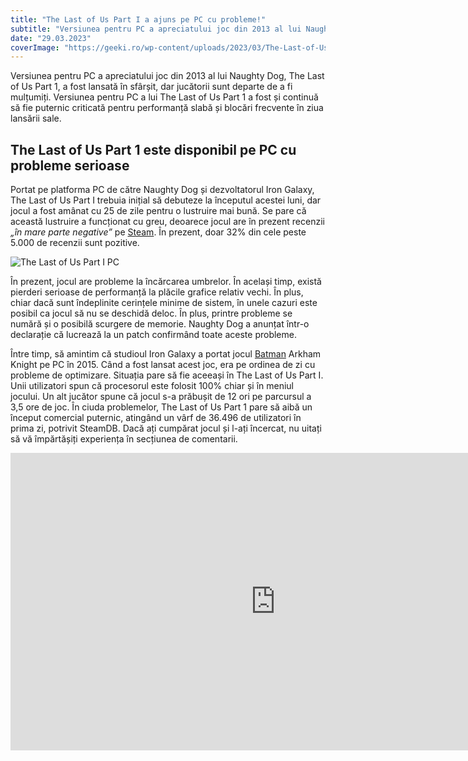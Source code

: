 ```yaml
---
title: "The Last of Us Part I a ajuns pe PC cu probleme!"
subtitle: "Versiunea pentru PC a apreciatului joc din 2013 al lui Naughty Dog, The Last of Us Part 1, a fost lansată în sfârșit, dar jucătorii sunt departe de a fi mulțumiți. "
date: "29.03.2023"
coverImage: "https://geeki.ro/wp-content/uploads/2023/03/The-Last-of-Us-Part-I-2-768x432.webp"
---
```


Versiunea pentru PC a apreciatului joc din 2013 al lui Naughty Dog, The Last of Us Part 1, a fost lansată în sfârșit, dar jucătorii sunt departe de a fi mulțumiți. Versiunea pentru PC a lui The Last of Us Part 1 a fost și continuă să fie puternic criticată pentru performanță slabă și blocări frecvente în ziua lansării sale.

## The Last of Us Part 1 este disponibil pe PC cu probleme serioase

Portat pe platforma PC de către Naughty Dog și dezvoltatorul Iron Galaxy, The Last of Us Part I trebuia inițial să debuteze la începutul acestei luni, dar jocul a fost amânat cu 25 de zile pentru o lustruire mai bună. Se pare că această lustruire a funcționat cu greu, deoarece jocul are în prezent recenzii _„în mare parte negative”_ pe [Steam](https://store.steampowered.com/app/1888930/The_Last_of_Us_Part_I/). În prezent, doar 32% din cele peste 5.000 de recenzii sunt pozitive.

![The Last of Us Part I PC](https://geeki.ro/wp-content/uploads/2023/03/The-Last-of-Us-Part-I.webp)

În prezent, jocul are probleme la încărcarea umbrelor. În același timp, există pierderi serioase de performanță la plăcile grafice relativ vechi. În plus, chiar dacă sunt îndeplinite cerințele minime de sistem, în unele cazuri este posibil ca jocul să nu se deschidă deloc. În plus, printre probleme se numără și o posibilă scurgere de memorie. Naughty Dog a anunțat într-o declarație că lucrează la un patch confirmând toate aceste probleme.

Între timp, să amintim că studioul Iron Galaxy a portat jocul [Batman](https://geeki.ro/tag/batman/ "Batman") Arkham Knight pe PC în 2015. Când a fost lansat acest joc, era pe ordinea de zi cu probleme de optimizare. Situația pare să fie aceeași în The Last of Us Part I. Unii utilizatori spun că procesorul este folosit 100% chiar și în meniul jocului. Un alt jucător spune că jocul s-a prăbușit de 12 ori pe parcursul a 3,5 ore de joc. În ciuda problemelor, The Last of Us Part 1 pare să aibă un început comercial puternic, atingând un vârf de 36.496 de utilizatori în prima zi, potrivit SteamDB. Dacă ați cumpărat jocul și l-ați încercat, nu uitați să vă împărtășiți experiența în secțiunea de comentarii.

<iframe loading="lazy" width="847" height="476" src="https://www.youtube.com/embed/CxVyuE2Nn_w" title="The Last of Us Part I - Launch Trailer | PC Games" frameborder="0" allow="accelerometer; autoplay; clipboard-write; encrypted-media; gyroscope; picture-in-picture; web-share" allowfullscreen></iframe>

